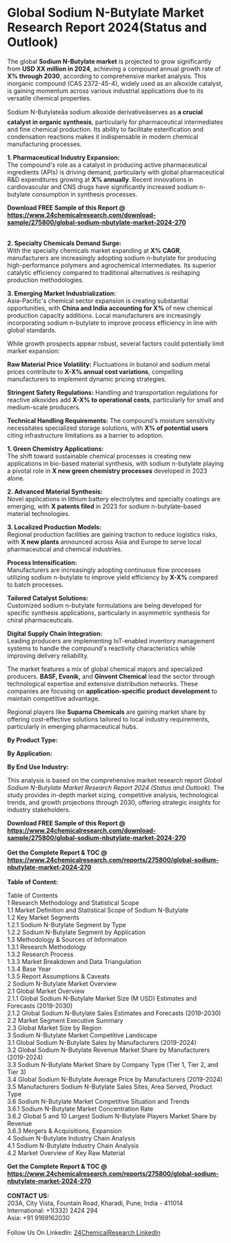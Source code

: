 <h1>Global Sodium N-Butylate Market Research Report 2024(Status and Outlook)</h1><p>The global <strong>Sodium N-Butylate market</strong> is projected to grow significantly from <strong>USD XX million in 2024</strong>, achieving a compound annual growth rate of <strong>X% through 2030</strong>, according to comprehensive market analysis. This inorganic compound (CAS 2372-45-4), widely used as an alkoxide catalyst, is gaining momentum across various industrial applications due to its versatile chemical properties.</p><p>Sodium N-Butylateâa sodium alkoxide derivativeâserves as <strong>a crucial catalyst in organic synthesis</strong>, particularly for pharmaceutical intermediates and fine chemical production. Its ability to facilitate esterification and condensation reactions makes it indispensable in modern chemical manufacturing processes.</p><p><strong>1. Pharmaceutical Industry Expansion:</strong><br>
The compound's role as a catalyst in producing active pharmaceutical ingredients (APIs) is driving demand, particularly with global pharmaceutical R&amp;D expenditures growing at <strong>X% annually</strong>. Recent innovations in cardiovascular and CNS drugs have significantly increased sodium n-butylate consumption in synthesis processes.</p><div><b>Download FREE Sample of this Report @ 
            <a href="https://www.24chemicalresearch.com/download-sample/275800/global-sodium-nbutylate-market-2024-270">
            https://www.24chemicalresearch.com/download-sample/275800/global-sodium-nbutylate-market-2024-270</a></b></div><br><p><strong>2. Specialty Chemicals Demand Surge:</strong><br>
With the specialty chemicals market expanding at <strong>X% CAGR</strong>, manufacturers are increasingly adopting sodium n-butylate for producing high-performance polymers and agrochemical intermediates. Its superior catalytic efficiency compared to traditional alternatives is reshaping production methodologies.</p><p><strong>3. Emerging Market Industrialization:</strong><br>
Asia-Pacific's chemical sector expansion is creating substantial opportunities, with <strong>China and India accounting for X%</strong> of new chemical production capacity additions. Local manufacturers are increasingly incorporating sodium n-butylate to improve process efficiency in line with global standards.</p><p>While growth prospects appear robust, several factors could potentially limit market expansion:</p><p><strong>Raw Material Price Volatility:</strong> Fluctuations in butanol and sodium metal prices contribute to <strong>X-X% annual cost variations</strong>, compelling manufacturers to implement dynamic pricing strategies.</p><p><strong>Stringent Safety Regulations:</strong> Handling and transportation regulations for reactive alkoxides add <strong>X-X% to operational costs</strong>, particularly for small and medium-scale producers.</p><p><strong>Technical Handling Requirements:</strong> The compound's moisture sensitivity necessitates specialized storage solutions, with <strong>X% of potential users</strong> citing infrastructure limitations as a barrier to adoption.</p><p><strong>1. Green Chemistry Applications:</strong><br>
The shift toward sustainable chemical processes is creating new applications in bio-based material synthesis, with sodium n-butylate playing a pivotal role in <strong>X new green chemistry processes</strong> developed in 2023 alone.</p><p><strong>2. Advanced Material Synthesis:</strong><br>
Novel applications in lithium battery electrolytes and specialty coatings are emerging, with <strong>X patents filed</strong> in 2023 for sodium n-butylate-based material technologies.</p><p><strong>3. Localized Production Models:</strong><br>
Regional production facilities are gaining traction to reduce logistics risks, with <strong>X new plants</strong> announced across Asia and Europe to serve local pharmaceutical and chemical industries.</p><p><strong>Process Intensification:</strong><br>
	Manufacturers are increasingly adopting continuous flow processes utilizing sodium n-butylate to improve yield efficiency by <strong>X-X%</strong> compared to batch processes.</p><p><strong>Tailored Catalyst Solutions:</strong><br>
	Customized sodium n-butylate formulations are being developed for specific synthesis applications, particularly in asymmetric synthesis for chiral pharmaceuticals.</p><p><strong>Digital Supply Chain Integration:</strong><br>
	Leading producers are implementing IoT-enabled inventory management systems to handle the compound's reactivity characteristics while improving delivery reliability.</p><p>The market features a mix of global chemical majors and specialized producers. <strong>BASF, Evonik,</strong> and <strong>Ginvent Chemical</strong> lead the sector through technological expertise and extensive distribution networks. These companies are focusing on <strong>application-specific product development</strong> to maintain competitive advantage.</p><p>Regional players like <strong>Suparna Chemicals</strong> are gaining market share by offering cost-effective solutions tailored to local industry requirements, particularly in emerging pharmaceutical hubs.</p><p><strong>By Product Type:</strong></p><p><strong>By Application:</strong></p><p><strong>By End Use Industry:</strong></p><p>This analysis is based on the comprehensive market research report <em>Global Sodium N-Butylate Market Research Report 2024 (Status and Outlook)</em>. The study provides in-depth market sizing, competitive analysis, technological trends, and growth projections through 2030, offering strategic insights for industry stakeholders.</p><div><b>Download FREE Sample of this Report @ 
            <a href="https://www.24chemicalresearch.com/download-sample/275800/global-sodium-nbutylate-market-2024-270">
            https://www.24chemicalresearch.com/download-sample/275800/global-sodium-nbutylate-market-2024-270</a></b></div><br><div><b>Get the Complete Report & TOC @ 
            <a href="https://www.24chemicalresearch.com/reports/275800/global-sodium-nbutylate-market-2024-270">
            https://www.24chemicalresearch.com/reports/275800/global-sodium-nbutylate-market-2024-270</a></b></div><br>
            <b>Table of Content:</b><p>Table of Contents<br />
1 Research Methodology and Statistical Scope<br />
1.1 Market Definition and Statistical Scope of Sodium N-Butylate<br />
1.2 Key Market Segments<br />
1.2.1 Sodium N-Butylate Segment by Type<br />
1.2.2 Sodium N-Butylate Segment by Application<br />
1.3 Methodology & Sources of Information<br />
1.3.1 Research Methodology<br />
1.3.2 Research Process<br />
1.3.3 Market Breakdown and Data Triangulation<br />
1.3.4 Base Year<br />
1.3.5 Report Assumptions & Caveats<br />
2 Sodium N-Butylate Market Overview<br />
2.1 Global Market Overview<br />
2.1.1 Global Sodium N-Butylate Market Size (M USD) Estimates and Forecasts (2019-2030)<br />
2.1.2 Global Sodium N-Butylate Sales Estimates and Forecasts (2019-2030)<br />
2.2 Market Segment Executive Summary<br />
2.3 Global Market Size by Region<br />
3 Sodium N-Butylate Market Competitive Landscape<br />
3.1 Global Sodium N-Butylate Sales by Manufacturers (2019-2024)<br />
3.2 Global Sodium N-Butylate Revenue Market Share by Manufacturers (2019-2024)<br />
3.3 Sodium N-Butylate Market Share by Company Type (Tier 1, Tier 2, and Tier 3)<br />
3.4 Global Sodium N-Butylate Average Price by Manufacturers (2019-2024)<br />
3.5 Manufacturers Sodium N-Butylate Sales Sites, Area Served, Product Type<br />
3.6 Sodium N-Butylate Market Competitive Situation and Trends<br />
3.6.1 Sodium N-Butylate Market Concentration Rate<br />
3.6.2 Global 5 and 10 Largest Sodium N-Butylate Players Market Share by Revenue<br />
3.6.3 Mergers & Acquisitions, Expansion<br />
4 Sodium N-Butylate Industry Chain Analysis<br />
4.1 Sodium N-Butylate Industry Chain Analysis<br />
4.2 Market Overview of Key Raw Material</p><div><b>Get the Complete Report & TOC @ 
            <a href="https://www.24chemicalresearch.com/reports/275800/global-sodium-nbutylate-market-2024-270">
            https://www.24chemicalresearch.com/reports/275800/global-sodium-nbutylate-market-2024-270</a></b></div><br><b>CONTACT US:</b><br>
            203A, City Vista, Fountain Road, Kharadi, Pune, India - 411014<br>
            International: +1(332) 2424 294<br>
            Asia: +91 9169162030 <br><br>
            Follow Us On LinkedIn: <a href="https://www.linkedin.com/company/24chemicalresearch/">24ChemicalResearch LinkedIn</a>